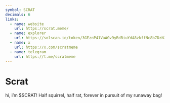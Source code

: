 ```yaml
---
symbol: SCRAT
decimals: 6
links:
  - name: website
    url: https://scrat.meme/
  - name: explorer
    url: https://solscan.io/token/3GEznP41VaAGv9yRdBiuYdA8zkffNc8b7DzNJgFbH4Kh
  - name: x
    url: https://x.com/scratmeme
  - name: telegram
    url: https://t.me/scratmeme
---
```


# Scrat

hi, i’m $SCRAT! Half squirrel, half rat, forever in pursuit of my runaway bag!
